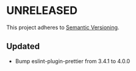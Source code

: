 # UNRELEASED

This project adheres to [Semantic Versioning](http://semver.org/).

## Updated

- Bump eslint-plugin-prettier from 3.4.1 to 4.0.0
